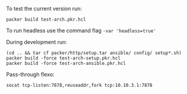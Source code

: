 To test the current version run:

    packer build test-arch.pkr.hcl

To run headless use the command flag `-var 'headless=true'`

During development run:

    (cd .. && tar cf packer/http/setup.tar ansible/ config/ setup*.sh)
    packer build -force test-arch-setup.pkr.hcl
    packer build -force test-arch-ansible.pkr.hcl

Pass-through flexo:

    socat tcp-listen:7878,reuseaddr,fork tcp:10.10.3.1:7878
